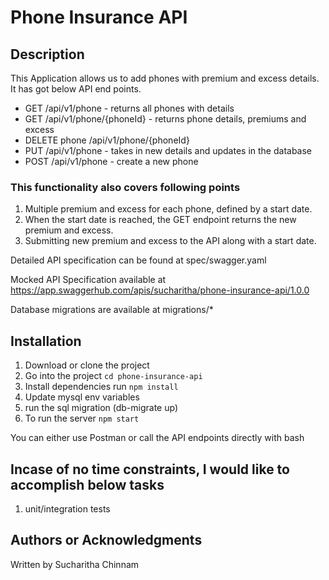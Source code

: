 #  Phone Insurance API

## Description
This Application allows us to add phones with premium and excess details. It has got below API end points.
 
- GET /api/v1/phone - returns all phones with details
- GET /api/v1/phone/{phoneId} - returns phone details, premiums and excess
- DELETE phone /api/v1/phone/{phoneId}
- PUT /api/v1/phone - takes in new details and updates in the database
- POST /api/v1/phone - create a new phone

### This functionality also covers following points
1. Multiple premium and excess for each phone, defined by a start date.
2. When the start date is reached, the GET endpoint returns the new premium and excess.
3. Submitting new premium and excess to the API along with a start date.

Detailed API specification can be found at spec/swagger.yaml

Mocked API Specification available at https://app.swaggerhub.com/apis/sucharitha/phone-insurance-api/1.0.0

Database migrations are available at migrations/*

## Installation
1. Download or clone the project
2. Go into the project `cd phone-insurance-api`
3. Install dependencies run `npm install`
4. Update mysql env variables
5. run the sql migration (db-migrate up) 
6. To run the server `npm start`

You can either use Postman or call the API endpoints directly with bash


## Incase of no time constraints, I would like to accomplish below tasks
1. unit/integration tests

## Authors or Acknowledgments

Written by Sucharitha Chinnam
